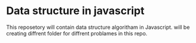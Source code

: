 # Data structure in javascript

This reposetory will contain data structure algoritham in Javascript. will be creating diffrent folder for diffrent problames in this repo.
